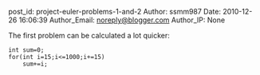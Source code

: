 post_id: project-euler-problems-1-and-2
Author: ssmm987
Date: 2010-12-26 16:06:39
Author_Email: noreply@blogger.com
Author_IP: None

The first problem can be calculated a lot quicker:

    int sum=0;
    for(int i=15;i<=1000;i+=15)
        sum+=i;
